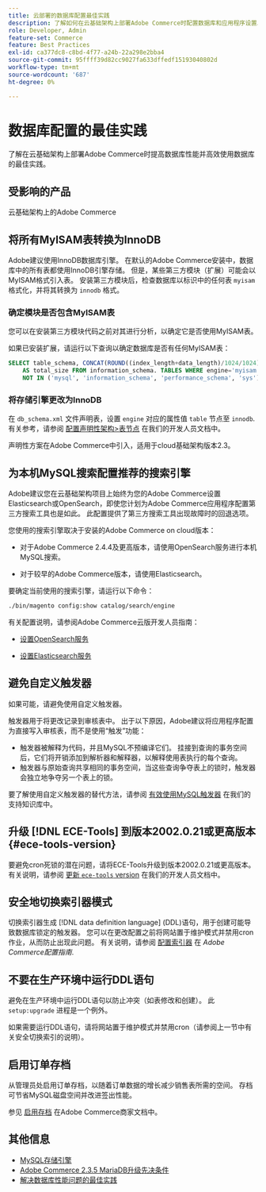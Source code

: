 ```yaml
---
title: 云部署的数据库配置最佳实践
description: 了解如何在云基础架构上部署Adobe Commerce时配置数据库和应用程序设置以提高性能。
role: Developer, Admin
feature-set: Commerce
feature: Best Practices
exl-id: ca377dc8-c8bd-4f77-a24b-22a298e2bba4
source-git-commit: 95ffff39d82cc9027fa633dffedf15193040802d
workflow-type: tm+mt
source-wordcount: '687'
ht-degree: 0%

---
```


# 数据库配置的最佳实践

了解在云基础架构上部署Adobe Commerce时提高数据库性能并高效使用数据库的最佳实践。

## 受影响的产品

云基础架构上的Adobe Commerce

## 将所有MyISAM表转换为InnoDB

Adobe建议使用InnoDB数据库引擎。 在默认的Adobe Commerce安装中，数据库中的所有表都使用InnoDB引擎存储。 但是，某些第三方模块（扩展）可能会以MyISAM格式引入表。 安装第三方模块后，检查数据库以标识中的任何表 `myisam` 格式化，并将其转换为 `innodb` 格式。

### 确定模块是否包含MyISAM表

您可以在安装第三方模块代码之前对其进行分析，以确定它是否使用MyISAM表。

如果已安装扩展，请运行以下查询以确定数据库是否有任何MyISAM表：

```sql
SELECT table_schema, CONCAT(ROUND((index_length+data_length)/1024/1024),'MB')
    AS total_size FROM information_schema. TABLES WHERE engine='myisam' AND table_schema
    NOT IN ('mysql', 'information_schema', 'performance_schema', 'sys');
```

### 将存储引擎更改为InnoDB

在 `db_schema.xml` 文件声明表，设置 `engine` 对应的属性值 `table` 节点至 `innodb`. 有关参考，请参阅 [配置声明性架构>表节点](https://developer.adobe.com/commerce/php/development/components/declarative-schema/configuration/) 在我们的开发人员文档中。

声明性方案在Adobe Commerce中引入，适用于cloud基础架构版本2.3。

## 为本机MySQL搜索配置推荐的搜索引擎

Adobe建议您在云基础架构项目上始终为您的Adobe Commerce设置Elasticsearch或OpenSearch，即使您计划为Adobe Commerce应用程序配置第三方搜索工具也是如此。 此配置提供了第三方搜索工具出现故障时的回退选项。

您使用的搜索引擎取决于安装的Adobe Commerce on cloud版本：

- 对于Adobe Commerce 2.4.4及更高版本，请使用OpenSearch服务进行本机MySQL搜索。

- 对于较早的Adobe Commerce版本，请使用Elasticsearch。

要确定当前使用的搜索引擎，请运行以下命令：

```bash
./bin/magento config:show catalog/search/engine
```

有关配置说明，请参阅Adobe Commerce云版开发人员指南：

- [设置OpenSearch服务](https://devdocs.magento.com/cloud/project/services-opensearch.html)

- [设置Elasticsearch服务](https://devdocs.magento.com/cloud/project/services-elastic.html)

## 避免自定义触发器

如果可能，请避免使用自定义触发器。

触发器用于将更改记录到审核表中。 出于以下原因，Adobe建议将应用程序配置为直接写入审核表，而不是使用“触发”功能：

- 触发器被解释为代码，并且MySQL不预编译它们。 挂接到查询的事务空间后，它们将开销添加到解析器和解释器，以解释使用表执行的每个查询。
- 触发器与原始查询共享相同的事务空间，当这些查询争夺表上的锁时，触发器会独立地争夺另一个表上的锁。

要了解使用自定义触发器的替代方法，请参阅 [有效使用MySQL触发器](mysql-triggers-usage.md) 在我们的支持知识库中。

## 升级 [!DNL ECE-Tools] 到版本2002.0.21或更高版本 {#ece-tools-version}

要避免cron死锁的潜在问题，请将ECE-Tools升级到版本2002.0.21或更高版本。 有关说明，请参阅 [更新 `ece-tools` version](https://devdocs.magento.com/cloud/project/ece-tools-update.html) 在我们的开发人员文档中。

## 安全地切换索引器模式

<!--This best practice might belong in the Maintenance phase. Database lock prevention might be consolidated under a single heading-->

切换索引器生成 [!DNL data definition language] (DDL)语句，用于创建可能导致数据库锁定的触发器。 您可以在更改配置之前将网站置于维护模式并禁用cron作业，从而防止出现此问题。
有关说明，请参阅 [配置索引器](https://experienceleague.adobe.com/docs/commerce-operations/configuration-guide/cli/manage-indexers.html#configure-indexers-1) 在 *Adobe Commerce配置指南*.

## 不要在生产环境中运行DDL语句

避免在生产环境中运行DDL语句以防止冲突（如表修改和创建）。 此 `setup:upgrade` 进程是一个例外。

如果需要运行DDL语句，请将网站置于维护模式并禁用cron（请参阅上一节中有关安全切换索引的说明）。

## 启用订单存档

从管理员处启用订单存档，以随着订单数据的增长减少销售表所需的空间。 存档可节省MySQL磁盘空间并改进签出性能。

参见 [启用存档](https://experienceleague.adobe.com/docs/commerce-admin/stores-sales/order-management/orders/order-archive.html) 在Adobe Commerce商家文档中。

## 其他信息

- [MySQL存储引擎](https://dev.mysql.com/doc/refman/8.0/en/storage-engines.html)
- [Adobe Commerce 2.3.5 MariaDB升级先决条件](../maintenance/commerce-235-upgrade-prerequisites-mariadb.md)
- [解决数据库性能问题的最佳实践](../maintenance/resolve-database-performance-issues.md)
